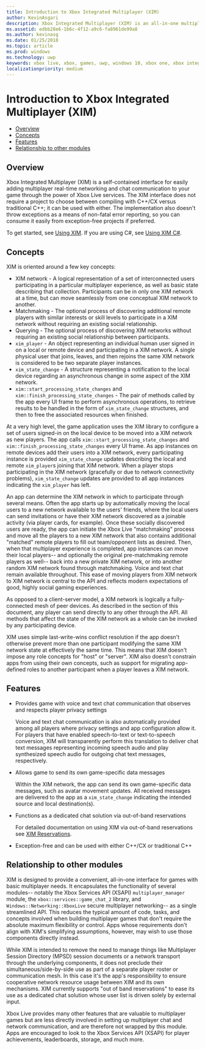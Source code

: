 ```yaml
---
title: Introduction to Xbox Integrated Multiplayer (XIM)
author: KevinAsgari
description: Xbox Integrated Multiplayer (XIM) is an all-in-one multiplayer/networking/chat solution for Xbox Live games.
ms.assetid: edbb28e6-1b6c-4f12-a9c6-fa8961de99a8
ms.author: kevinasg
ms.date: 01/25/2018
ms.topic: article
ms.prod: windows
ms.technology: uwp
keywords: xbox live, xbox, games, uwp, windows 10, xbox one, xbox integrated multiplayer
localizationpriority: medium
---
```

# Introduction to Xbox Integrated Multiplayer (XIM)

- [Overview](#overview)
- [Concepts](#concepts)
- [Features](#features)
- [Relationship to other modules](#relationship-to-other-modules)

## Overview

Xbox Integrated Multiplayer (XIM) is a self-contained interface for easily adding multiplayer real-time networking and chat communication to your game through the power of Xbox Live services. The XIM interface does not require a project to choose between compiling with C++/CX versus traditional C++; it can be used with either. The implementation also doesn't throw exceptions as a means of non-fatal error reporting, so you can consume it easily from exception-free projects if preferred.

To get started, see [Using XIM](xbox-integrated-multiplayer/using-xim.md). If you are using C#, see [Using XIM C#](xbox-integrated-multiplayer/using-xim-cs.md).

## Concepts

XIM is oriented around a few key concepts:

- XIM network - A logical representation of a set of interconnected users participating in a particular multiplayer experience, as well as basic state describing that collection. Participants can be in only one XIM network at a time, but can move seamlessly from one conceptual XIM network to another.
- Matchmaking - The optional process of discovering additional remote players with similar interests or skill levels to participate in a XIM network without requiring an existing social relationship.
- Querying - The optional process of discovering XIM networks without requiring an existing social relationship between participants.
- `xim_player` - An object representing an individual human user signed in on a local or remote device and participating in a XIM network. A single physical user that joins, leaves, and then rejoins the same XIM network is considered to be two separate player instances.
- `xim_state_change` - A structure representing a notification to the local device regarding an asynchronous change in some aspect of the XIM network.
- `xim::start_processing_state_changes` and `xim::finish_processing_state_changes` - The pair of methods called by the app every UI frame to perform asynchronous operations, to retrieve results to be handled in the form of `xim_state_change` structures, and then to free the associated resources when finished.

At a very high level, the game application uses the XIM library to configure a set of users signed-in on the local device to be moved into a XIM network as new players. The app calls `xim::start_processing_state_changes` and `xim::finish_processing_state_changes` every UI frame. As app instances on remote devices add their users into a XIM network, every participating instance is provided `xim_state_change` updates describing the local and remote `xim_player`s joining that XIM network. When a player stops participating in the XIM network (gracefully or due to network connectivity problems), `xim_state_change` updates are provided to all app instances indicating the `xim_player` has left.

An app can determine the XIM network in which to participate through several means. Often the app starts up by automatically moving the local users to a new network available to the users' friends, where the local users can send invitations or have their XIM network discovered as a joinable activity (via player cards, for example). Once these socially discovered users are ready, the app can initiate the Xbox Live "matchmaking" process and move all the players to a new XIM network that also contains additional "matched" remote players to fill out team/opponent lists as desired. Then, when that multiplayer experience is completed, app instances can move their local players-- and optionally the original pre-matchmaking remote players as well-- back into a new private XIM network, or into another random XIM network found through matchmaking. Voice and text chat remain available throughout. This ease of moving players from XIM network to XIM network is central to the API and reflects modern expectations of good, highly social gaming experiences.

As opposed to a client-server model, a XIM network is logically a fully-connected mesh of peer devices. As described in the section of this document, any player can send directly to any other through the API. All methods that affect the state of the XIM network as a whole can be invoked by any participating device.

XIM uses simple last-write-wins conflict resolution if the app doesn't otherwise prevent more than one participant modifying the same XIM network state at effectively the same time. This means that XIM doesn't impose any role concepts for "host" or "server". XIM also doesn't constrain apps from using their own concepts, such as support for migrating app-defined roles to another participant when a player leaves a XIM network.

## Features

- Provides game with voice and text chat communication that observes and respects player privacy settings

    Voice and text chat communication is also automatically provided among all players where privacy settings and app configuration allow it. For players that have enabled speech-to-text or text-to-speech conversion, XIM will transparently perform this translation to deliver chat text messages representing incoming speech audio and play synthesized speech audio for outgoing chat text messages, respectively.

- Allows game to send its own game-specific data messages

    Within the XIM network, the app can send its own game-specific data messages, such as avatar movement updates. All received messages are delivered to the app as a `xim_state_change` indicating the intended source and local destination(s).

- Functions as a dedicated chat solution via out-of-band reservations

    For detailed documentation on using XIM via out-of-band reservations see [XIM Reservations](xbox-integrated-multiplayer/xim-reservations.md).

- Exception-free and can be used with either C++/CX or traditional C++

## Relationship to other modules

XIM is designed to provide a convenient, all-in-one interface for games with basic multiplayer needs. It encapsulates the functionality of several modules-- notably the Xbox Services API (XSAPI) `multiplayer_manager` module, the `xbox::services::game_chat_2` library, and `Windows::Networking::XboxLive` secure multiplayer networking-- as a single streamlined API. This reduces the typical amount of code, tasks, and concepts involved when building multiplayer games that don't require the absolute maximum flexibility or control. Apps whose requirements don't align with XIM's simplifying assumptions, however, may wish to use those components directly instead.

While XIM is intended to remove the need to manage things like Multiplayer Session Directory (MPSD) session documents or a network transport through the underlying components, it does not preclude their simultaneous/side-by-side use as part of a separate player roster or communication mesh. In this case it's the app's responsibility to ensure cooperative network resource usage between XIM and its own mechanisms. XIM currently supports "out of band reservations" to ease its use as a dedicated chat solution whose user list is driven solely by external input.

Xbox Live provides many other features that are valuable to multiplayer games but are less directly involved in setting up multiplayer chat and network communication, and are therefore not wrapped by this module. Apps are encouraged to look to the Xbox Services API (XSAPI) for player achievements, leaderboards, storage, and much more.
